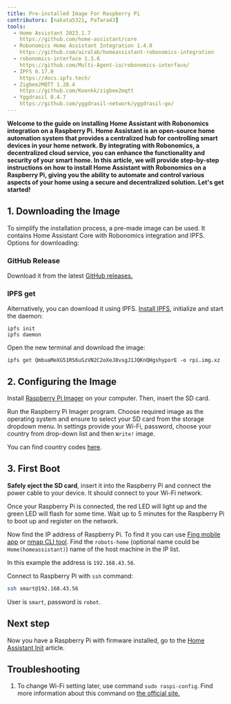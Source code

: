 ```yaml
---
title: Pre-installed Image For Raspberry Pi
contributors: [nakata5321, PaTara43]
tools:
  - Home Assistant 2023.1.7
    https://github.com/home-assistant/core
  - Robonomics Home Assistant Integration 1.4.0
    https://github.com/airalab/homeassistant-robonomics-integration
  - robonomics-interface 1.3.6
    https://github.com/Multi-Agent-io/robonomics-interface/
  - IPFS 0.17.0
    https://docs.ipfs.tech/
  - Zigbee2MQTT 1.28.4
    https://github.com/Koenkk/zigbee2mqtt
  - Yggdrasil 0.4.7
    https://github.com/yggdrasil-network/yggdrasil-go/
---
```


<robo-wiki-video loop controls :videos="[{src: 'https://crustipfs.art/ipfs/QmXjFaTd81dLrMgADtENmSqbS2uJuLJUgQUrmDu2CsSuAq', type:'mp4'}]" />

**Welcome to the guide on installing Home Assistant with Robonomics integration on a Raspberry Pi. Home Assistant is an open-source home automation system that provides a centralized hub for controlling smart devices in your home network. By integrating with Robonomics, a decentralized cloud service, you can enhance the functionality and security of your smart home. In this article, we will provide step-by-step instructions on how to install Home Assistant with Robonomics on a Raspberry Pi, giving you the ability to automate and control various aspects of your home using a secure and decentralized solution. Let's get started!**

<robo-wiki-picture src="home-assistant/pre_installed_image.png" />

## 1. Downloading the Image

To simplify the installation process, a pre-made image can be used. It contains Home Assistant Core with Robonomics integration and IPFS. Options for downloading:

### GitHub Release

Download it from the latest [GitHub releases.](https://github.com/airalab/Robonomics-HomeAssistant-image/releases)

### IPFS get

Alternatively, you can download it using IPFS. [Install IPFS](https://docs.ipfs.tech/install/command-line/), initialize and start the daemon:

<code-helper additionalLine="your_username@your_hostname">

```shell
ipfs init
ipfs daemon
```
</code-helper>

Open the new terminal and download the image:

<code-helper additionalLine="your_username@your_hostname">

```shell
ipfs get QmbuaMeXG51RS6uSzVN2C2oXeJ8vsgJ1JQKnQHgshyporE -o rpi.img.xz
```
</code-helper>


## 2. Configuring the Image

Install [Raspberry Pi Imager](https://www.raspberrypi.com/software/) on your computer. Then, insert the SD card.

<robo-wiki-picture src="home-assistant/insert-sd-card.gif" alt="insert SD card" />


Run the Raspberry Pi Imager program. Choose required image as the operating system and ensure to select your SD card from the storage dropdown menu. In settings provide your Wi-Fi, password, choose your country from drop-down list and then `Write!` image. 

<robo-wiki-video autoplay loop controls :videos="[{src: 'https://crustipfs.art/ipfs/QmVgex7Aw9sH97kDbbwaHkbcHZRu8xWruh5a7hfnMstNrV', type:'mp4'}]" />

You can find country codes [here](https://en.wikipedia.org/wiki/List_of_ISO_3166_country_codes).

## 3. First Boot

**Safely eject the SD card**, insert it into the Raspberry Pi and connect the power cable to your device. It should connect to your Wi-Fi network. 

<robo-wiki-picture src="home-assistant/first-start.gif" alt="first boot" />

Once your Raspberry Pi is connected, the red LED will light up and the green LED will flash for some time. Wait up to 5 minutes for the Raspberry Pi to boot up and register on the network. 

Now find the IP address of Raspberry Pi. To find it you can use [Fing mobile app](https://www.fing.com/products) or 
[nmap CLI tool](https://vitux.com/find-devices-connected-to-your-network-with-nmap/). Find the `robots-home` (optional name could be `Home(homeassistant)`) 
name of the host machine in the IP list. 

In this example the address is `192.168.43.56`. 

Connect to Raspberry Pi with `ssh` command: 

<code-helper additionalLine="your_username@your_hostname">

```bash
ssh smart@192.168.43.56
```

</code-helper>

<robo-wiki-note type="note"> 

User is `smart`, password is `robot`. 

</robo-wiki-note>

## Next step

Now you have a Raspberry Pi with firmware installed, go to the [Home Assistant Init](/docs/hass-init/) article.

<!-- ## Related videos

https://youtu.be/qW4sjUaShWA -->

## Troubleshooting

1. To change Wi-Fi setting later, use command `sudo raspi-config`. Find more information about this command on [the official site.](https://www.raspberrypi.com/documentation/computers/configuration.html)